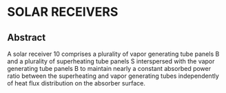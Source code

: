 # SOLAR RECEIVERS

## Abstract
A solar receiver 10 comprises a plurality of vapor generating tube panels B and a plurality of superheating tube panels S interspersed with the vapor generating tube panels B to maintain nearly a constant absorbed power ratio between the superheating and vapor generating tubes independently of heat flux distribution on the absorber surface.